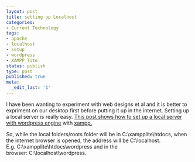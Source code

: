 ```yaml
---
layout: post
title: setting up Localhost
categories:
- Current Technology
tags:
- apache
- localhost
- setup
- wordpress
- XAMPP lite
status: publish
type: post
published: true
meta:
  _edit_last: '1'
---
```

I have been wanting to experiment with web designs et al and it is better to expriment on our desktop first before putting it up in the internet. Setting up a local server is really easy. <a href="http://geeksaresexy.blogspot.com/2006/06/installing-wordpress-locally-under.html">This post shows how to set up a local server with wordpress engine</a> with <a href="http://www.apachefriends.org/en/xampp-windows.html">xampp.</a>

So, while the local folders/roots folder will be in C:\xampplite\htdocs, when the internet browser is opened, the address will be C:\localhost\. E.g. C:\xampplite\htdocs\wordpress and in the browser: C:\localhost\wordpress.
